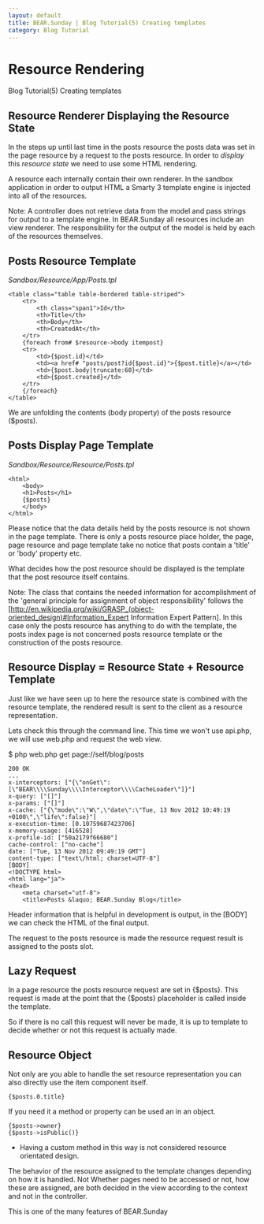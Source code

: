 ```yaml
---
layout: default
title: BEAR.Sunday | Blog Tutorial(5) Creating templates
category: Blog Tutorial
---
```


# Resource Rendering 

Blog Tutorial(5) Creating templates 

## Resource Renderer Displaying the Resource State 

In the steps up until last time in the posts resource the posts data was set in the page resource by a request to the posts resource. In order to *display* this *resource state* we need to use some HTML rendering.

A resource each internally contain their own renderer. In the sandbox application in order to output HTML a Smarty 3 template engine is injected into all of the resources.

  Note: A controller does not retrieve data from the model and pass strings for output to a template engine. In BEAR.Sunday all resources include an view renderer. The responsibility for the output of the model is held by each of the resources themselves.

## Posts Resource Template 
_Sandbox/Resource/App/Posts.tpl_
```
<table class="table table-bordered table-striped">
    <tr>
        <th class="span1">Id</th>
        <th>Title</th>
        <th>Body</th>
        <th>CreatedAt</th>
    </tr>
    {foreach from# $resource->body itempost}
    <tr>
        <td>{$post.id}</td>
        <td><a href# "posts/post?id{$post.id}">{$post.title}</a></td>
        <td>{$post.body|truncate:60}</td>
        <td>{$post.created}</td>
    </tr>
    {/foreach}    
</table>    
```
We are unfolding the contents (body property) of the posts resource ($posts).

## Posts Display Page Template 
_Sandbox/Resource/Resource/Posts.tpl_

```
<html>
    <body>
    <h1>Posts</h1>
    {$posts}
    </body>
</html>
```

Please notice that the data details held by the posts resource is not shown in the page template. There is only a posts resource place holder, the page, page resource and page template take no notice that posts contain a 'title' or 'body' property etc.

What decides how the post resource should be displayed is the template that the post resource itself contains.

 Note: The class that contains the needed information for accomplishment of the 'general principle for assignment of object responsibility' follows the [http://en.wikipedia.org/wiki/GRASP_(object-oriented_design)#Information_Expert Information Expert Pattern]. In this case only the posts resource has anything to do with the template, the posts index page is not concerned posts resource template or the construction of the posts resource. 

## Resource Display = Resource State + Resource Template 

Just like we have seen up to here the resource state is combined with the resource template, the rendered result is sent to the client as a resource representation.

Lets check this through the command line. This time we won't use api.php, we will use web.php and request the web view.

$ php web.php get page://self/blog/posts

```
200 OK
...
x-interceptors: ["{\"onGet\":[\"BEAR\\\\Sunday\\\\Interceptor\\\\CacheLoader\"]}"]
x-query: ["[]"]
x-params: ["[]"]
x-cache: ["{\"mode\":\"W\",\"date\":\"Tue, 13 Nov 2012 10:49:19 +0100\",\"life\":false}"]
x-execution-time: [0.10759687423706]
x-memory-usage: [416528]
x-profile-id: ["50a2179f66680"]
cache-control: ["no-cache"]
date: ["Tue, 13 Nov 2012 09:49:19 GMT"]
content-type: ["text\/html; charset=UTF-8"]
[BODY]
<!DOCTYPE html>
<html lang="ja">
<head>
    <meta charset="utf-8">
    <title>Posts &laquo; BEAR.Sunday Blog</title>

```

Header information that is helpful in development is output, in the [BODY] we can check the HTML of the final output.

The request to the posts resource is made the resource request result is assigned to the posts slot.

## Lazy Request 

In a page resource the posts resource request are set in {$posts}. This request is made at the point that the {$posts} placeholder is called inside the template.

So if there is no call this request will never be made, it is up to template to decide whether or not this request is actually made.

## Resource Object 

Not only are you able to handle the set resource representation you can also directly use the item component itself.

```
{$posts.0.title}
```

If you need it a method or property can be used an in an object.

```
{$posts->owner}
{$posts->isPublic()}
```

* Having a custom method in this way is not considered resource orientated design. 

The behavior of the resource assigned to the template changes depending on how it is handled. Not Whether pages need to be accessed or not, how these are assigned, are both decided in the view according to the context and not in the controller.

This is one of the many features of BEAR.Sunday